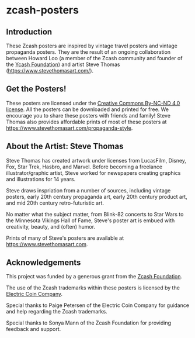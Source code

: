 # zcash-posters

## Introduction

These Zcash posters are inspired by vintage travel posters and vintage propaganda posters. They are the result of an ongoing collaboration between Howard Loo (a member of the Zcash community and founder of the [Ycash Foundation](https://www.ycash.xyz)) and artist Steve Thomas (https://www.stevethomasart.com/).

## Get the Posters!

These posters are licensed under the [Creative Commons By-NC-ND 4.0 license](https://creativecommons.org/licenses/by-nc-nd/4.0/). All the posters can be downloaded and printed for free. We encourage you to share these posters with friends and family! Steve Thomas also provides affordable prints of most of these posters at https://www.stevethomasart.com/propaganda-style.


## About the Artist: Steve Thomas

Steve Thomas has created artwork under licenses from LucasFilm, Disney, Fox, Star Trek, Hasbro, and Marvel. Before becoming a freelance illustrator/graphic artist, Steve worked for newspapers creating graphics and illustrations for 14 years.

Steve draws inspriation from a number of sources, including vintage posters, early 20th century propaganda art, early 20th century product art, and mid 20th century retro-futuristic art.

No matter what the subject matter, from Blink-82 concerts to Star Wars to the Minnesota Vikings Hall of Fame, Steve's poster art is embued with creativity, beauty, and (often) humor.

Prints of many of Steve's posters are available at https://www.stevethomasart.com.

## Acknowledgements

This project was funded by a generous grant from the [Zcash Foundation](https://www.zfnd.org).

The use of the Zcash trademarks within these posters is licensed by the [Electric Coin Company](https://electriccoin.co).

Special thanks to Paige Petersen of the Electric Coin Company for guidance and help regarding the Zcash trademarks.

Special thanks to Sonya Mann of the Zcash Foundation for providing feedback and support.
